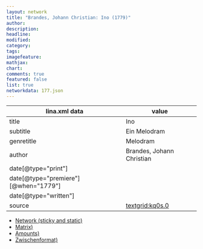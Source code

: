 ```yaml
---
layout: network
title: "Brandes, Johann Christian: Ino (1779)"
author:
description:
headline:
modified:
category:
tags:
imagefeature: 
mathjax: 
chart: 
comments: true
featured: false
list: true
networkdata: 177.json
---
```

lina.xml data  | value
------------- | -------------
title|Ino
subtitle|Ein Melodram
genretitle|Melodram
author|Brandes, Johann Christian
date[@type="print"]|
date[@type="premiere"][@when="1779"]|
date[@type="written"]|
source|[textgrid:kq0s.0](https://textgridlab.org/1.0/tgcrud-public/rest/textgrid:kq0s.0/data)



* [Network (sticky and static)](/linas/network177)
* [Matrix)](/linas/matrix177)
* [Amounts)](/linas/amount177)
* [Zwischenformat)](/linas/lina177 )
